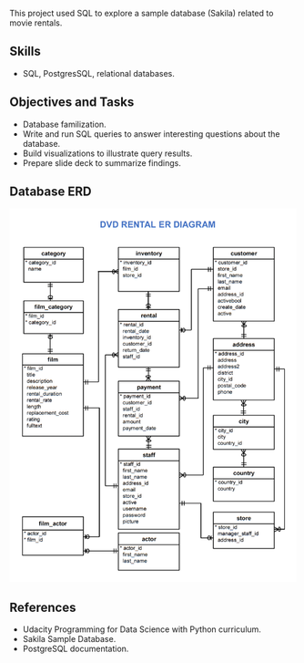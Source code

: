 This project used SQL to explore a sample database (Sakila) related to movie rentals.

## Skills
* SQL, PostgresSQL, relational databases.


## Objectives and Tasks
* Database familization.
* Write and run SQL queries to answer interesting questions about the database.
* Build visualizations to illustrate query results.
* Prepare slide deck to summarize findings.


## Database ERD
![erd](./sakila_erd.png)


## References
* Udacity Programming for Data Science with Python curriculum.
* Sakila Sample Database.
* PostgreSQL documentation.

